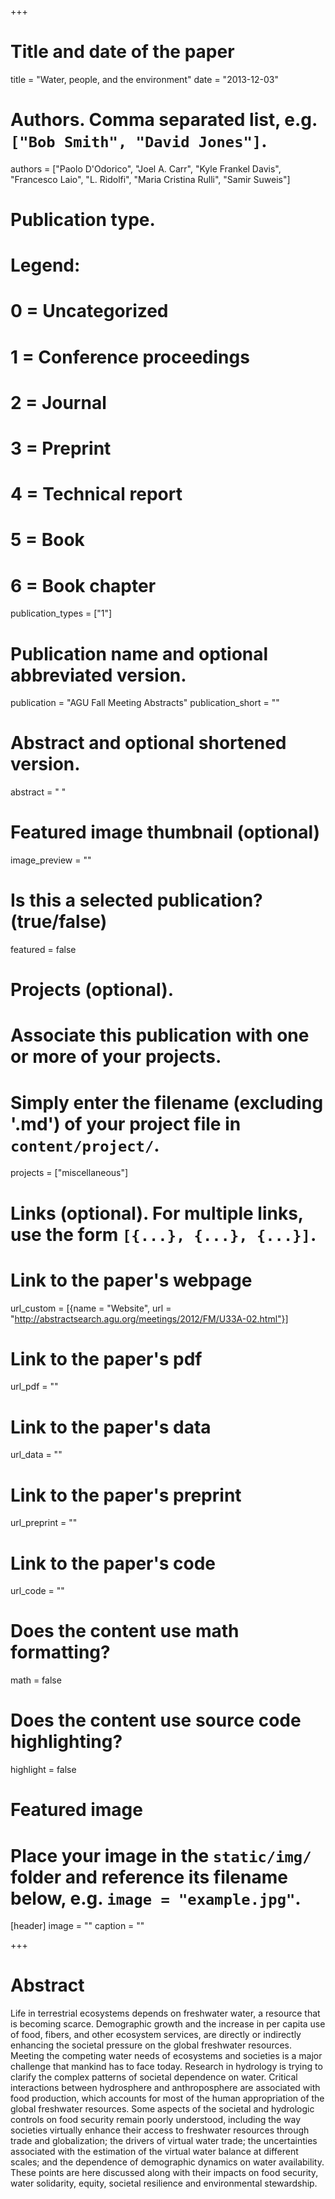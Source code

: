 +++
# Title and date of the paper
title = "Water, people, and the environment"
date = "2013-12-03"

# Authors. Comma separated list, e.g. `["Bob Smith", "David Jones"]`.
authors = ["Paolo D'Odorico", "Joel A. Carr", "Kyle Frankel Davis", "Francesco Laio", "L. Ridolfi", "Maria Cristina Rulli", "Samir Suweis"]

# Publication type.
# Legend:
# 0 = Uncategorized
# 1 = Conference proceedings
# 2 = Journal
# 3 = Preprint
# 4 = Technical report
# 5 = Book
# 6 = Book chapter
publication_types = ["1"]

# Publication name and optional abbreviated version.
publication = "AGU Fall Meeting Abstracts"
publication_short = ""

# Abstract and optional shortened version.
abstract = " "
# Featured image thumbnail (optional)
image_preview = ""

# Is this a selected publication? (true/false)
featured = false

# Projects (optional).
#   Associate this publication with one or more of your projects.
#   Simply enter the filename (excluding '.md') of your project file in `content/project/`.
projects = ["miscellaneous"]

# Links (optional). For multiple links, use the form `[{...}, {...}, {...}]`.
# Link to the paper's webpage
url_custom = [{name = "Website", url = "http://abstractsearch.agu.org/meetings/2012/FM/U33A-02.html"}]
# Link to the paper's pdf
url_pdf = ""
# Link to the paper's data
url_data = ""
# Link to the paper's preprint
url_preprint = ""
# Link to the paper's code
url_code = ""


# Does the content use math formatting?
math = false

# Does the content use source code highlighting?
highlight = false

# Featured image
# Place your image in the `static/img/` folder and reference its filename below, e.g. `image = "example.jpg"`.
[header]
image = ""
caption = ""

+++

# Abstract
Life in terrestrial ecosystems depends on freshwater water, a resource that is becoming scarce. Demographic growth and the increase in per capita use of food, fibers, and other ecosystem services, are directly or indirectly enhancing the societal pressure on the global freshwater resources. Meeting the competing water needs of ecosystems and societies is a major challenge that mankind has to face today. Research in hydrology is trying to clarify the complex patterns of societal dependence on water. Critical interactions between hydrosphere and anthroposphere are associated with food production, which accounts for most of the human appropriation of the global freshwater resources. Some aspects of the societal and hydrologic controls on food security remain poorly understood, including the way societies virtually enhance their access to freshwater resources through trade and globalization; the drivers of virtual water trade; the uncertainties associated with the estimation of the virtual water balance at different scales; and the dependence of demographic dynamics on water availability. These points are here discussed along with their impacts on food security, water solidarity, equity, societal resilience and environmental stewardship.
